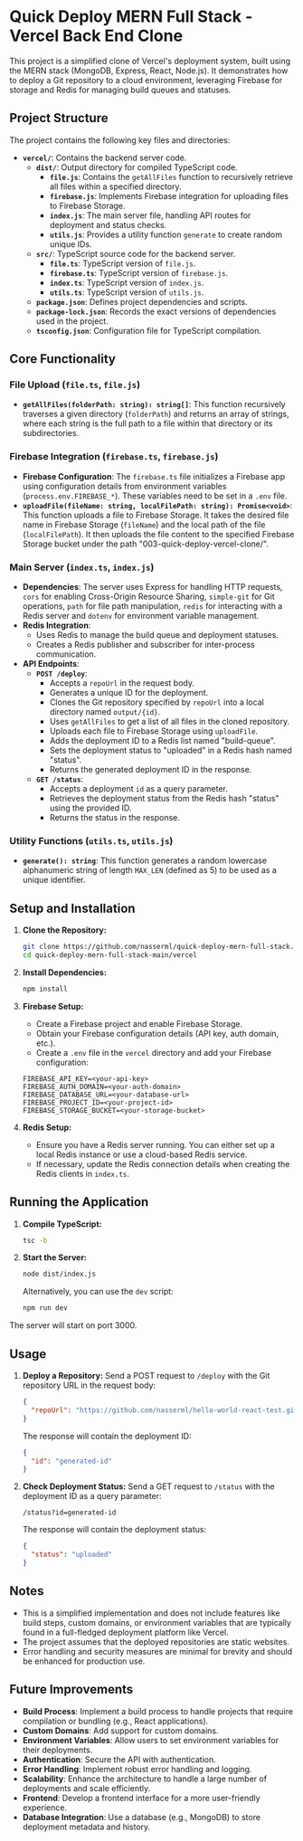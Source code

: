 # Quick Deploy MERN Full Stack - Vercel Back End Clone

This project is a simplified clone of Vercel's deployment system, built using the MERN stack (MongoDB, Express, React, Node.js). It demonstrates how to deploy a Git repository to a cloud environment, leveraging Firebase for storage and Redis for managing build queues and statuses.

## Project Structure

The project contains the following key files and directories:

-   **`vercel/`**: Contains the backend server code.
    -   **`dist/`**: Output directory for compiled TypeScript code.
        -   **`file.js`**: Contains the `getAllFiles` function to recursively retrieve all files within a specified directory.
        -   **`firebase.js`**: Implements Firebase integration for uploading files to Firebase Storage.
        -   **`index.js`**: The main server file, handling API routes for deployment and status checks.
        -   **`utils.js`**: Provides a utility function `generate` to create random unique IDs.
    -   **`src/`**: TypeScript source code for the backend server.
        -   **`file.ts`**: TypeScript version of `file.js`.
        -   **`firebase.ts`**: TypeScript version of `firebase.js`.
        -   **`index.ts`**: TypeScript version of `index.js`.
        -   **`utils.ts`**: TypeScript version of `utils.js`.
    -   **`package.json`**: Defines project dependencies and scripts.
    -   **`package-lock.json`**: Records the exact versions of dependencies used in the project.
    -   **`tsconfig.json`**: Configuration file for TypeScript compilation.

## Core Functionality

### File Upload (`file.ts`, `file.js`)

-   **`getAllFiles(folderPath: string): string[]`**: This function recursively traverses a given directory (`folderPath`) and returns an array of strings, where each string is the full path to a file within that directory or its subdirectories.

### Firebase Integration (`firebase.ts`, `firebase.js`)

-   **Firebase Configuration**: The `firebase.ts` file initializes a Firebase app using configuration details from environment variables (`process.env.FIREBASE_*`). These variables need to be set in a `.env` file.
-   **`uploadFile(fileName: string, localFilePath: string): Promise<void>`**: This function uploads a file to Firebase Storage. It takes the desired file name in Firebase Storage (`fileName`) and the local path of the file (`localFilePath`). It then uploads the file content to the specified Firebase Storage bucket under the path "003-quick-deploy-vercel-clone/".

### Main Server (`index.ts`, `index.js`)

-   **Dependencies**: The server uses Express for handling HTTP requests, `cors` for enabling Cross-Origin Resource Sharing, `simple-git` for Git operations, `path` for file path manipulation, `redis` for interacting with a Redis server and `dotenv` for environment variable management.
-   **Redis Integration**:
    -   Uses Redis to manage the build queue and deployment statuses.
    -   Creates a Redis publisher and subscriber for inter-process communication.
-   **API Endpoints**:
    -   **`POST /deploy`**:
        -   Accepts a `repoUrl` in the request body.
        -   Generates a unique ID for the deployment.
        -   Clones the Git repository specified by `repoUrl` into a local directory named `output/{id}`.
        -   Uses `getAllFiles` to get a list of all files in the cloned repository.
        -   Uploads each file to Firebase Storage using `uploadFile`.
        -   Adds the deployment ID to a Redis list named "build-queue".
        -   Sets the deployment status to "uploaded" in a Redis hash named "status".
        -   Returns the generated deployment ID in the response.
    -   **`GET /status`**:
        -   Accepts a deployment `id` as a query parameter.
        -   Retrieves the deployment status from the Redis hash "status" using the provided ID.
        -   Returns the status in the response.

### Utility Functions (`utils.ts`, `utils.js`)

-   **`generate(): string`**: This function generates a random lowercase alphanumeric string of length `MAX_LEN` (defined as 5) to be used as a unique identifier.

## Setup and Installation

1. **Clone the Repository:**
    ```bash
    git clone https://github.com/nasserml/quick-deploy-mern-full-stack.git
    cd quick-deploy-mern-full-stack-main/vercel
    ```

2. **Install Dependencies:**
    ```bash
    npm install
    ```

3. **Firebase Setup:**
    -   Create a Firebase project and enable Firebase Storage.
    -   Obtain your Firebase configuration details (API key, auth domain, etc.).
    -   Create a `.env` file in the `vercel` directory and add your Firebase configuration:

    ```
    FIREBASE_API_KEY=<your-api-key>
    FIREBASE_AUTH_DOMAIN=<your-auth-domain>
    FIREBASE_DATABASE_URL=<your-database-url>
    FIREBASE_PROJECT_ID=<your-project-id>
    FIREBASE_STORAGE_BUCKET=<your-storage-bucket>
    ```

4. **Redis Setup:**
    -   Ensure you have a Redis server running. You can either set up a local Redis instance or use a cloud-based Redis service.
    -  If necessary, update the Redis connection details when creating the Redis clients in `index.ts`.

## Running the Application

1. **Compile TypeScript:**
    ```bash
    tsc -b
    ```

2. **Start the Server:**
    ```bash
    node dist/index.js
    ```

    Alternatively, you can use the `dev` script:

    ```bash
    npm run dev
    ```

The server will start on port 3000.

## Usage

1. **Deploy a Repository:**
    Send a POST request to `/deploy` with the Git repository URL in the request body:

    ```json
    {
      "repoUrl": "https://github.com/nasserml/hello-world-react-test.git"
    }
    ```

    The response will contain the deployment ID:

    ```json
    {
      "id": "generated-id"
    }
    ```

2. **Check Deployment Status:**
    Send a GET request to `/status` with the deployment ID as a query parameter:

    ```
    /status?id=generated-id
    ```

    The response will contain the deployment status:

    ```json
    {
      "status": "uploaded"
    }
    ```

## Notes

-   This is a simplified implementation and does not include features like build steps, custom domains, or environment variables that are typically found in a full-fledged deployment platform like Vercel.
-   The project assumes that the deployed repositories are static websites.
-   Error handling and security measures are minimal for brevity and should be enhanced for production use.

## Future Improvements

-   **Build Process**: Implement a build process to handle projects that require compilation or bundling (e.g., React applications).
-   **Custom Domains**: Add support for custom domains.
-   **Environment Variables**: Allow users to set environment variables for their deployments.
-   **Authentication**: Secure the API with authentication.
-   **Error Handling**: Implement robust error handling and logging.
-   **Scalability**: Enhance the architecture to handle a large number of deployments and scale efficiently.
-   **Frontend**: Develop a frontend interface for a more user-friendly experience.
-   **Database Integration**: Use a database (e.g., MongoDB) to store deployment metadata and history.

